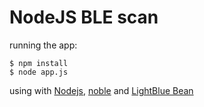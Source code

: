 # NodeJS BLE scan


running the app:

  	$ npm install
	$ node app.js


using with [Nodejs](https://nodejs.org), [noble](https://github.com/sandeepmistry/noble) and [LightBlue Bean](https://punchthrough.com/bean)
